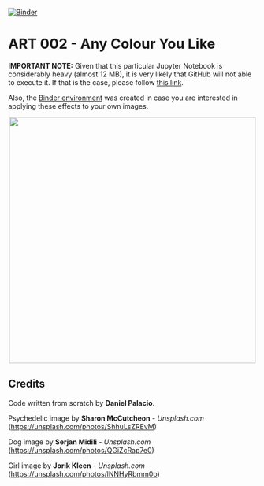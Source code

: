 [![Binder](https://mybinder.org/badge_logo.svg)](https://mybinder.org/v2/gh/palaciodaniel/data_science_art_gallery/main?filepath=002_any_colour_you_like%2Fany_colour_you_like.ipynb)
# ART 002 - Any Colour You Like

**IMPORTANT NOTE:** Given that this particular Jupyter Notebook is considerably heavy (almost 12 MB), it is very likely that GitHub will not able to execute it. If that is the case, please follow [this link](https://nbviewer.jupyter.org/github/palaciodaniel/art_002_any_colour_you_like/blob/main/any_colour_you_like.ipynb).

Also, the [Binder environment](https://mybinder.org/v2/gh/palaciodaniel/data_science_art_gallery/main?filepath=002_any_colour_you_like%2Fany_colour_you_like.ipynb) was created in case you are interested in applying these effects to your own images.

<p align="center"> 
<img src="https://images.unsplash.com/photo-1537210121222-17be6deceff3?ixlib=rb-1.2.1&ixid=MXwxMjA3fDB8MHxwaG90by1wYWdlfHx8fGVufDB8fHw%3D&auto=format&fit=crop&w=750&q=80" width="500"></p>
  
  ## Credits

Code written from scratch by **Daniel Palacio**.

Psychedelic image by **Sharon McCutcheon** - *Unsplash.com* (https://unsplash.com/photos/ShhuLsZREvM)

Dog image by **Serjan Midili** - *Unsplash.com* (https://unsplash.com/photos/QGiZcRap7e0)

Girl image by **Jorik Kleen** - *Unsplash.com* (https://unsplash.com/photos/lNNHyRbmm0o)
